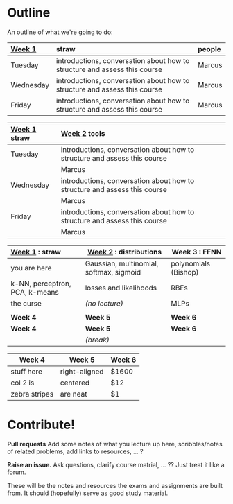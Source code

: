 # Outline
An outline of what we're going to do:

| [Week 1](https://github.com/act65/comp421/tree/master/week1) | straw | people | 
| :--- | :--- | :--- |
| Tuesday | introductions, conversation about how to structure and assess this course | Marcus |
| Wednesday | introductions, conversation about how to structure and assess this course | Marcus |
| Friday | introductions, conversation about how to structure and assess this course | Marcus |

| [Week 1](https://github.com/act65/comp421/tree/master/week1) straw | [Week 2](https://github.com/act65/comp421/tree/master/week2) tools | 
| :--- | :--- |
| Tuesday | introductions, conversation about how to structure and assess this course |
|| Marcus || Marcus |
| Wednesday | introductions, conversation about how to structure and assess this course |
|| Marcus || Marcus |
| Friday | introductions, conversation about how to structure and assess this course | 
|| Marcus || Marcus |




| [Week 1](https://github.com/act65/comp421/tree/master/week1) : straw | [Week 2](https://github.com/act65/comp421/tree/master/week2) : distributions | Week 3 : FFNN | 
| :------------- | ------------- | ----- |
| you are here      | Gaussian, multinomial, softmax, sigmoid | polynomials (Bishop) |
| k-NN, perceptron, PCA, k-means | losses and likelihoods | RBFs |
| the curse | *(no lecture)*| MLPs |
| | | |
| **Week 4** |  **Week 5** |  **Week 6** | 
| **Week 4** |  **Week 5** |  **Week 6** | 
|| *(break)* ||


| Week 4        | Week 5          | Week 6  |
| ------------- | ------------- | ----- |
| stuff here     | right-aligned | $1600 |
| col 2 is      | centered      |   $12 |
| zebra stripes | are neat      |    $1 |


 
# Contribute!

__Pull requests__ Add some notes of what you lecture up here, scribbles/notes of related problems, add links to resources, ... ?

__Raise an issue.__ Ask questions, clarify course matrial, ... ?? Just treat it like a forum.

These will be the notes and resources the exams and assignments are built from. It should (hopefully) serve as good study material.


